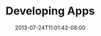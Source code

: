---
layout: post
title: "Developing Apps"
date: 2013-07-24T11:01:42-08:00
sitemap:
  lastmod: 2014-12-05T11:01:42-08:00
  priority: 0.5
  changefreq: monthly
  exclude: 'no'
---